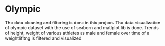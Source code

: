 # Olympic
The data cleaning and filtering is done in this project. The data visualization of olympic dataset with the use of seaborn and matlplot lib is done.
Trends of height, weight of various athletes as male and female over time of a weightlifitng is filtered and visualized.

